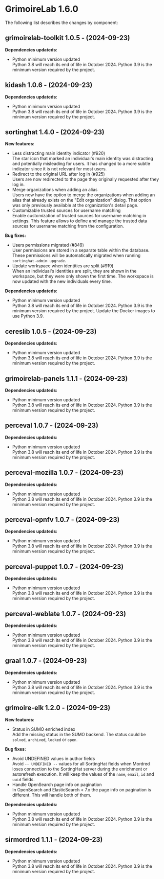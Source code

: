 # GrimoireLab 1.6.0
The following list describes the changes by component:

## grimoirelab-toolkit 1.0.5 - (2024-09-23)

**Dependencies updateds:**

 * Python minimum version updated\
   Python 3.8 will reach its end of life in October 2024. Python 3.9 is
   the minimum version required by the project.

## kidash 1.0.6 - (2024-09-23)

**Dependencies updateds:**

 * Python minimum version updated\
   Python 3.8 will reach its end of life in October 2024. Python 3.9 is
   the minimum version required by the project.

## sortinghat 1.4.0 - (2024-09-23)

**New features:**

 * Less distracting main identity indicator (#920)\
   The star icon that marked an individual's main identity was
   distracting and potentially misleading for users. It has changed to a
   more subtle indicator since it is not relevant for most users.
 * Redirect to the original URL after log in (#925)\
   Users are now redirected to the page they originally requested after
   they log in.
 * Merge organizations when adding an alias\
   Users now have the option to merge the organizations when adding an
   alias that already exists on the "Edit organization" dialog. That
   option was only previously available at the organization's detail
   page.
 * Customizable trusted sources for username matching\
   Enable customization of trusted sources for username matching in
   settings. This feature allows to define and manage the trusted data
   sources for username matching from the configuration.

**Bug fixes:**

 * Users permissions migrated (#849)\
   User permissions are stored in a separate table within the database.
   These permissions will be automatically migrated when running
   `sortinghat-admin upgrade`.
 * Update workspace when identities are split (#919)\
   When an individual's identities are split, they are shown in the
   workspace, but they were only shown the first time. The workspace is
   now updated with the new individuals every time.

**Dependencies updateds:**

 * Python minimum version updated\
   Python 3.8 will reach its end of life in October 2024. Python 3.9 is
   the minimum version required by the project. Update the Docker images
   to use Python 3.9.

## cereslib 1.0.5 - (2024-09-23)

**Dependencies updateds:**

 * Python minimum version updated\
   Python 3.8 will reach its end of life in October 2024. Python 3.9 is
   the minimum version required by the project.

## grimoirelab-panels 1.1.1 - (2024-09-23)

**Dependencies updateds:**

 * Python minimum version updated\
   Python 3.8 will reach its end of life in October 2024. Python 3.9 is
   the minimum version required by the project.

## perceval 1.0.7 - (2024-09-23)

**Dependencies updateds:**

 * Python minimum version updated\
   Python 3.8 will reach its end of life in October 2024. Python 3.9 is
   the minimum version required by the project.

## perceval-mozilla 1.0.7 - (2024-09-23)

**Dependencies updateds:**

 * Python minimum version updated\
   Python 3.8 will reach its end of life in October 2024. Python 3.9 is
   the minimum version required by the project.

## perceval-opnfv 1.0.7 - (2024-09-23)

**Dependencies updateds:**

 * Python minimum version updated\
   Python 3.8 will reach its end of life in October 2024. Python 3.9 is
   the minimum version required by the project.

## perceval-puppet 1.0.7 - (2024-09-23)

**Dependencies updateds:**

 * Python minimum version updated\
   Python 3.8 will reach its end of life in October 2024. Python 3.9 is
   the minimum version required by the project.

## perceval-weblate 1.0.7 - (2024-09-23)

**Dependencies updateds:**

 * Python minimum version updated\
   Python 3.8 will reach its end of life in October 2024. Python 3.9 is
   the minimum version required by the project.

## graal 1.0.7 - (2024-09-23)

**Dependencies updateds:**

 * Python minimum version updated\
   Python 3.8 will reach its end of life in October 2024. Python 3.9 is
   the minimum version required by the project.

## grimoire-elk 1.2.0 - (2024-09-23)

**New features:**

 * Status in SUMO enriched index\
   Add the missing status in the SUMO backend. The status could be
   `solved`, `archived`, `locked` or `open`.

**Bug fixes:**

 * Avoid UNDEFINED values in author fields\
   Avoid `-- UNDEFINED --` values for all SortingHat fields when Mordred
   loses connection to the SortingHat server during the enrichment or
   autorefresh execution. It will keep the values of the `name`, `email`,
   `id` and `uuid` fields.
 * Handle OpenSearch page info on pagination\
   In OpenSearch and ElasticSearch < 7.x the page info on pagination is
   different. This will handle both of them.

**Dependencies updateds:**

 * Python minimum version updated\
   Python 3.8 will reach its end of life in October 2024. Python 3.9 is
   the minimum version required by the project.

## sirmordred 1.1.1 - (2024-09-23)

**Dependencies updateds:**

 * Python minimum version updated\
   Python 3.8 will reach its end of life in October 2024. Python 3.9 is
   the minimum version required by the project.

